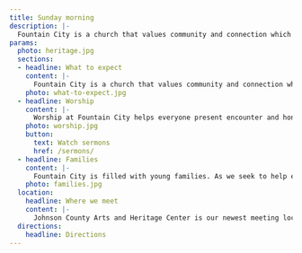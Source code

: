 ```yaml
---
title: Sunday morning
description: |-
  Fountain City is a church that values community and connection which you will notice right away. No matter your age or background, you will find a place here.
params:
  photo: heritage.jpg
  sections:
  - headline: What to expect
    content: |-
      Fountain City is a church that values community and connection which you will notice right away. No matter your age or background, you will find a place here. The service usually lasts about an hour and fifteen minutes. Attire varies – generally casual. You are more than welcome to stick around after service and get to know people. We are so glad to have you worship with us and can’t wait to meet you.
    photo: what-to-expect.jpg
  - headline: Worship
    content: |-
      Worship at Fountain City helps everyone present encounter and honor God. Through a blend of modern music, contemporary hymns, prayers and Scripture reading, all are invited to participate in the service. Sermons are preached from a passage in the Bible and are followed by communion. Gluten-Free bread is available at communion at each service. Please request while receiving communion.
    photo: worship.jpg
    button:
      text: Watch sermons
      href: /sermons/
  - headline: Families
    content: |-
      Fountain City is filled with young families. As we seek to help each child grow in his or her knowledge and love of God, families are invited to worship together for portions of the service. Nursery is available for children ages 0–3, and a worship class for kids ages 3–6 during the sermon. Kids 7 and up join their parents and receive age-appropriate materials to engage them during the sermon. Our Children & Families ministry assists parents in training up children as faithful followers of Jesus.
    photo: families.jpg
  location:
    headline: Where we meet
    content: |-
      Johnson County Arts and Heritage Center is our newest meeting location as of January 2025. Over the past two years, the Lord has continued to grow our church community to the point that we have outgrown our previous location at the Meadowbrook Park Clubhouse. We have loved our time at Meadowbrook, but we feel the Lord leading us to move. We want to be able to welcome as many people in worship as we can and, as a young growing church plant, we need more room to be able to grow into a church for generations to come.
  directions:
    headline: Directions
---
```

